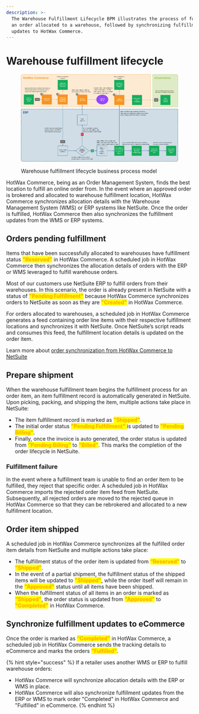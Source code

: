 ```yaml
---
description: >-
  The Warehouse Fulfillment Lifecycle BPM illustrates the process of fulfilling
  an order allocated to a warehouse, followed by synchronizing fulfillment
  updates to HotWax Commerce.
---
```


# Warehouse fulfillment lifecycle


<figure><img src="../.gitbook/assets/warehouse fulfillment bpm.png" alt=""><figcaption><p>Warehouse fulfillment lifecycle business process model</p></figcaption></figure>

HotWax Commerce, being as an Order Management System, finds the best location to fulfill an online order from. In the event where an approved order is brokered and allocated to warehouse fulfillment location, HotWax Commerce synchronizes allocation details with the Warehouse Management System (WMS) or ERP systems like NetSuite. Once the order is fulfilled, HotWax Commerce then also synchronizes the fulfillment updates from the WMS or ERP systems.

## Orders pending fulfillment

Items that have been successfully allocated to warehouses have fulfillment status <mark style="color:orange;">**"Reserved"**</mark> in HotWax Commerce. A scheduled job in HotWax Commerce then synchronizes the allocation details of orders with the ERP or WMS leveraged to fulfill warehouse orders.

Most of our customers use NetSuite ERP to fulfill orders from their warehouses. In this scenario, the order is already present in NetSuite with a status of <mark style="color:orange;">**"Pending Fulfillment"**</mark> because HotWax Commerce synchronizes orders to NetSuite as soon as they are <mark style="color:orange;">**"Created"**</mark> in HotWax Commerce.

For orders allocated to warehouses, a scheduled job in HotWax Commerce generates a feed containing order line items with their respective fulfillment locations and synchronizes it with NetSuite. Once NetSuite’s script reads and consumes this feed, the fulfillment location details is updated on the order item.

Learn more about [order synchronization from HotWax Commerce to NetSuite](https://docs.hotwax.co/integration-resources/v/netsuite-integration/supported-integrations/salesorder/orderapproval)

## Prepare shipment

When the warehouse fulfillment team begins the fulfillment process for an order item, an item fulfillment record is automatically generated in NetSuite. Upon picking, packing, and shipping the item, multiple actions take place in NetSuite:

* The item fulfillment record is marked as <mark style="color:orange;">**"Shipped"**</mark>.
* The initial order status <mark style="color:orange;">**"Pending Fulfillment"** </mark> is updated to <mark style="color:orange;">**"Pending Billing"**</mark>.
* Finally, once the invoice is auto generated, the order status is updated from <mark style="color:orange;">**“Pending Billing”**</mark> to <mark style="color:orange;">**“Billed”**</mark>. This marks the completion of the order lifecycle in NetSuite.

### Fulfillment failure

In the event where a fulfillment team is unable to find an order item to be fulfilled, they reject that specific order. A scheduled job in HotWax Commerce imports the rejected order item feed from NetSuite. Subsequently, all rejected orders are moved to the rejected queue in HotWax Commerce so that they can be rebrokered and allocated to a new fulfillment location.

## Order item shipped

A scheduled job in HotWax Commerce synchronizes all the fulfilled order item details from NetSuite and multiple actions take place:

* The fulfillment status of the order item is updated from <mark style="color:orange;">**“Reserved”**</mark> to <mark style="color:orange;">**“Shipped”**</mark>.
* In the event of a partial shipment, the fulfillment status of the shipped items will be updated to <mark style="color:orange;">**"Shipped"**</mark>, while the order itself will remain in the <mark style="color:orange;">**"Approved"**</mark> status until all items have been shipped.
* When the fulfillment status of all items in an order is marked as <mark style="color:orange;">**“Shipped”**</mark>, the order status is updated from <mark style="color:orange;">**"Approved"**</mark> to <mark style="color:orange;">**"Completed"**</mark> in HotWax Commerce.

## Synchronize fulfillment updates to eCommerce

Once the order is marked as <mark style="color:orange;">**“Completed”**</mark> in HotWax Commerce, a scheduled job in HotWax Commerce sends the tracking details to eCommerce and marks the orders <mark style="color:orange;">**“Fulfilled”**</mark>.

{% hint style="success" %}
If a retailer uses another WMS or ERP to fulfill warehouse orders:

* HotWax Commerce will synchronize allocation details with the ERP or WMS in place.
* HotWax Commerce will also synchronize fulfillment updates from the ERP or WMS to mark order "Completed" in HotWax Commerce and "Fulfilled" in eCommerce.
{% endhint %}
